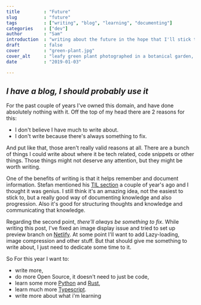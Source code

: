 ```yaml
---
title         : "Future"
slug          : "future"
tags          : ["writing", "blog", "learning", "documenting"]
categories    : ["dev"]
author        : "Sam"
introduction  : "writing about the future in the hope that I'll stick to writing things"
draft         : false
cover         : "green-plant.jpg"
cover_alt     : "leafy green plant photographed in a botanical garden, probably Copenhagen"
date          : "2019-01-03"

---
```


## _I have a blog, I should probably use it_

For the past couple of years I've owned this domain, and have done absolutely nothing with it. Off the top of my head there are 2 reasons for this: 

  - I don't believe I have much to write about.  
  - I don't write because there's always something to fix.

And put like that, those aren't really valid reasons at all. There are a bunch of things I could write about where it be tech related, code snippets or other things. Those things might not deserve any attention, but they might be worth writing. 

One of the benefits of writing is that it helps remember and document information. Stefan mentioned his [TIL section][1] a couple of year's ago and I thought it was genius. I still think it's an amazing idea, not the easiest to stick to, but a really good way of documenting knowledge and also progression.
Also it's good for structuring thoughts and knowledge and communicating that knowledge.

Regarding the second point, _there'll always be something to fix_. While writing this post, I've fixed an image display issue and tried to set up preview branch on [Netlify][2]. At some point I'll want to add Lazy-loading, image compression and other stuff. But that should give me something to write about, I just need to dedicate some time to it.

So For this year I want to:  

  - write more,
  - do more Open Source, it doesn't need to just be code,
  - learn some more [Python][3] and [Rust][4],
  - learn much more [Typescript][5].
  - write more about what i'm learning

[1]: https://www.stefanjudis.com/today-i-learned/ "Stefan's TIL"
[2]: https://www.netlify.com/ "Netlify"
[3]: https://www.python.org/.com/ "Python"
[4]: https://www.rust-lang.org/ "Rust"
[5]: https://www.typescriptlang.org/ "Typescript"
